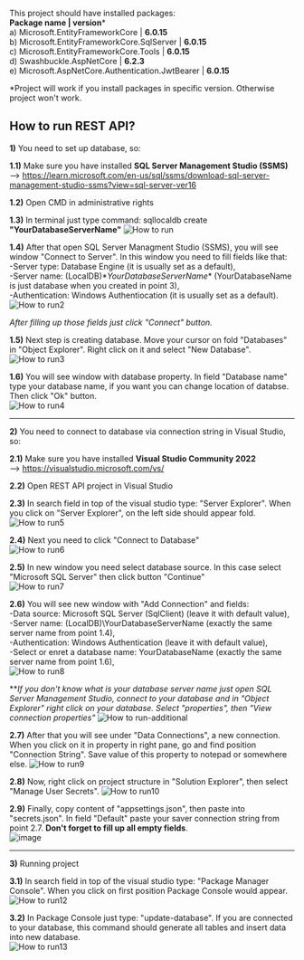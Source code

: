 This project should have installed packages:    
**Package name | version***    
a) Microsoft.EntityFrameworkCore | **6.0.15**    
b) Microsoft.EntityFrameworkCore.SqlServer | **6.0.15**    
c) Microsoft.EntityFrameworkCore.Tools | **6.0.15**    
d) Swashbuckle.AspNetCore | **6.2.3**    
e) Microsoft.AspNetCore.Authentication.JwtBearer | **6.0.15** 

*Project will work if you install packages in specific version. Otherwise project won't work.

How to run REST API?
-----------------------------------------------------------------------------------------------------------------------------------------------------------------------

**1)** You need to set up database, so:

**1.1)** Make sure you have installed **SQL Server Management Studio (SSMS)**   
--> https://learn.microsoft.com/en-us/sql/ssms/download-sql-server-management-studio-ssms?view=sql-server-ver16

**1.2)** Open CMD in administrative rights

**1.3)** In terminal just type command: sqllocaldb create **"YourDatabaseServerName"**
![How to run](https://user-images.githubusercontent.com/90453529/226385105-f98e299e-32e4-403c-bc3b-2bd6f6b32ea7.png)

**1.4)** After that open SQL Server Managment Studio (SSMS), you will see window "Connect to Server". In this window you need to fill fields like that:     
-Server type: Database Engine (it is usually set as a default),     
-Server name: (LocalDB)\**YourDatabaseServerName** (YourDatabaseName is just database when you created in point 3),     
-Authentication: Windows Authentiocation (it is usually set as a default).    
![How to run2](https://user-images.githubusercontent.com/90453529/226385140-e9a56777-d7b0-4d6e-bb03-7ce706328b29.png)

_After filling up those fields just click "Connect" button._

**1.5)** Next step is creating database. Move your cursor on fold "Databases" in "Object Explorer". Right click on it and select "New Database".    
![How to run3](https://user-images.githubusercontent.com/90453529/226386718-3bb5658c-0d7a-4a0a-9f97-86b280f988c0.png)

**1.6)** You will see window with database property. In field "Database name" type your database name, if you want you can change location of databse. Then click "Ok" button.    
![How to run4](https://user-images.githubusercontent.com/90453529/226386765-1e1c3b69-c0ce-4299-92e3-607231f3d0f5.png)

-----------------------------------------------------------------------------------------------------------------------------------------------------------------------

**2)** You need to connect to database via connection string in Visual Studio, so:

**2.1)** Make sure you have installed **Visual Studio Community 2022**    
 --> https://visualstudio.microsoft.com/vs/

**2.2)** Open REST API project in Visual Studio   

**2.3)** In search field in top of the visual studio type: "Server Explorer". When you click on "Server Explorer", on the left side should appear fold.
![How to run5](https://user-images.githubusercontent.com/90453529/226387108-d2a82721-031d-4de7-a936-565c1ac5abe7.png)

**2.4)** Next you need to click "Connect to Database"    
![How to run6](https://user-images.githubusercontent.com/90453529/226387164-cfc5d7cc-7106-489b-bcc4-f322e23d9326.png)

**2.5)** In new window you need select database source. In this case select "Microsoft SQL Server" then click button "Continue"   
![How to run7](https://user-images.githubusercontent.com/90453529/226387208-1cf66d5f-73a7-47ac-a47a-83719fb9a970.png)

**2.6)** You will see new window with "Add Connection" and fields:   
-Data source: Microsoft SQL Server (SqlClient) (leave it with default value),   
-Server name: (LocalDB)\YourDatabaseServerName (exactly the same server name from point 1.4),    
-Authentication: Windows Authentication (leave it with default value),    
-Select or enret a database name: YourDatabaseName (exactly the same server name from point 1.6),     
![How to run8](https://user-images.githubusercontent.com/90453529/226387302-14e7182c-b179-4ba0-8167-feec5ae54f59.png)

**_If you don't know what is your database server name just open SQL Server Management Studio, connect to your database and in "Object Explorer" right click on your database. Select "properties", then "View connection properties"_
![How to run-additional](https://user-images.githubusercontent.com/90453529/226387351-6a7a7f64-9b5f-4461-b6fc-01384b5f9f20.png)

**2.7)** After that you will see under "Data Connections", a new connection. When you click on it in property in right pane, go and find position "Connection String". Save value of this property to notepad or somewhere else.
![How to run9](https://user-images.githubusercontent.com/90453529/226387438-d3df8834-3408-4dfd-881b-9b830f55f8aa.png)

**2.8)** Now, right click on project structure in "Solution Explorer", then select "Manage User Secrets".
![How to run10](https://user-images.githubusercontent.com/90453529/226387488-60a49a65-f6c9-46dd-97d5-9cc0fe444124.png)

**2.9)** Finally, copy content of "appsettings.json", then paste into "secrets.json". In field "Default" paste your saver connection string from point 2.7. **Don't forget to fill up all empty fields**.   
![image](https://github.com/ZiumC/Obsluga_Restauracji_REST_API/assets/90453529/030b7bc0-3037-4041-9270-f2d90678bb5e)

-----------------------------------------------------------------------------------------------------------------------------------------------------------------------

**3)** Running project    

**3.1)** In search field in top of the visual studio type: "Package Manager Console". When you click on first position Package Console would appear.
![How to run12](https://user-images.githubusercontent.com/90453529/226389524-f3d1a09f-97b6-4083-94a8-08310c3760d2.png)

**3.2)** In Package Console just type: "update-database". If you are connected to your database, this command should generate all tables and insert data into new database.    
![How to run13](https://user-images.githubusercontent.com/90453529/226390347-86494ce7-a755-4812-8c75-34b422605caa.png)



